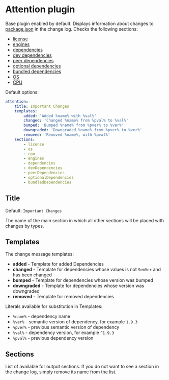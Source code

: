 # Attention plugin

Base plugin enabled by default. Displays information about changes to [package.json](https://docs.npmjs.com/files/package.json) in the change log. Checks the following sections:

-   [license](https://docs.npmjs.com/files/package.json#license)
-   [engines](https://docs.npmjs.com/files/package.json#engines)
-   [dependencies](https://docs.npmjs.com/files/package.json#dependencies)
-   [dev dependencies](https://docs.npmjs.com/files/package.json#devdependencies)
-   [peer dependencies](https://docs.npmjs.com/files/package.json#peerdependencies)
-   [optional dependencies](https://docs.npmjs.com/files/package.json#optionaldependencies)
-   [bundled dependencies](https://docs.npmjs.com/files/package.json#bundleddependencies)
-   [OS](https://docs.npmjs.com/files/package.json#os)
-   [CPU](https://docs.npmjs.com/files/package.json#cpu)

Default options:

```YAML
attention:
    title: Important Changes
    templates:
        added: 'Added %name% with %val%'
        changed: 'Changed %name% from %pval% to %val%'
        bumped: 'Bumped %name% from %pver% to %ver%'
        downgraded: 'Downgraded %name% from %pver% to %ver%'
        removed: 'Removed %name%, with %pval%'
    sections:
        - license
        - os
        - cpu
        - engines
        - dependencies
        - devDependencies
        - peerDependencies
        - optionalDependencies
        - bundledDependencies
```

## Title

Default: `Important Changes`

The name of the main section in which all other sections will be placed with changes by types.

## Templates

The change message templates:

-   **added** - Template for added Dependencies
-   **changed** - Template for dependencies whose values is not `SemVer` and has been changed
-   **bumped** - Template for dependencies whose version was bumped
-   **downgraded** - Template for dependencies whose version was downgraded
-   **removed** - Template for removed dependencies

Literals available for substitution in Templates:

-   `%name%` - dependency name
-   `%ver%` - semantic version of dependency, for example `1.9.3`
-   `%pver%` - previous semantic version of dependency
-   `%val%` - dependency version, for example `^1.9.3`
-   `%pval%` - previous dependency version

## Sections

List of available for output sections. If you do not want to see a section in the change log, simply remove its name from the list.
